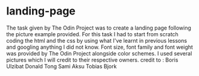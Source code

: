 # landing-page
The task given by The Odin Project was to create a landing page following the picture example provided. For this task I had to start from scratch coding the html and the css by using what I've learnt in previous lessons and googling anything I did not know. Font size, font family and font weight was provided by The Odin Project alongside color schemes. I used several pictures which I will credit to their respective owners.
credit to :
Boris Ulzibat 
Donald Tong
Sami Aksu 
Tobias Bjork
